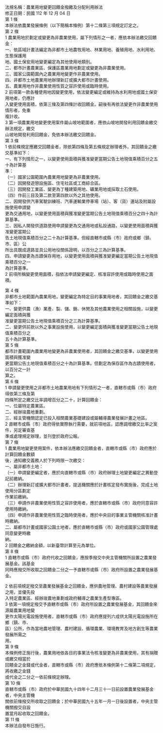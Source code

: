 法規名稱：農業用地變更回饋金撥繳及分配利用辦法  
修正日期：民國 112 年 12 月 04 日  
第 1 條  
本辦法依農業發展條例（以下簡稱本條例）第十二條第三項規定訂定之。  
第 2 條  
1 農業用地於劃定或變更為非農業使用，屬下列情形之一者，應依本辦法繳交回饋金：  
一、依區域計畫法編定為非都市土地農牧用地、林業用地、養殖用地、水利用地、生態保護用  
地、國土保安用地變更編定為其他使用地類別。  
二、都市計畫農業區、保護區農業用地劃定或變更為非農業使用。  
三、國家公園範圍內之農業用地變更作非農業使用。  
四、非都市土地農業用地辦理新訂或擴大都市計畫使用。  
五、農業用地作非農業使用性質之容許使用或臨時使用。  
2 前項第一款各種使用地因變更使用，依法變更編定或維持為水利用地或國土保安用地者，仍應計  
入變更使用面積，依第三條及第四條計收回饋金。嗣後有再依法變更作非農業使用情形者，免重  
複計收。  
3 第一項農業用地變更使用案件屬山坡地範圍者，應依山坡地開發利用回饋金繳交辦法規定，繳交  
山坡地開發利用回饋金，免依本辦法繳交回饋金。  
第 3 條  
1 依前條規定應繳交回饋金者，除依第四條及第五條規定辦理者外，其回饋金之繳交基準如下：  
一、有下列情形之一，以變更使用面積與獲准變更當期公告土地現值乘積百分之五十為計算基  
準：  
（一）國家公園範圍內農業用地變更為非農業使用。  
（二）因開發遊憩設施區、住宅社區或工商綜合區。  
（三）因開發工業區、變更為丁種建築用地、礦業用地或採取土石使用。  
（四）作前三目及第二款至第四款以外之其他使用。  
二、因開發供汽車駕駛訓練班、汽車運輸業停車場（站）、客（貨）運站及附屬設施使用申請變  
更為交通用地，以變更使用面積與獲准變更當期公告土地現值乘積百分之四十為計算基準。  
三、因私人開發供道路使用申請變更為交通用地或私設通路，以變更使用面積與獲准變更當期公  
告土地現值乘積百分之二十為計算基準。但經直轄市或縣（市）政府或鄉（鎮、市、區）公  
所出具既成道路並具公用地役關係證明，以百分之三為計算基準。  
四、申請變更為古蹟保存用地，以變更使用面積與獲准變更編定當期公告土地現值乘積百分之一  
為計算基準。  
2 前項所稱變更使用面積，指依法申請變更編定、核准容許使用或臨時使用之面積。  


第 4 條  
非都市土地範圍內農業用地，變更編定為特定目的事業用地者，其回饋金之繳交基準如下：  
一、變更供農（漁）業產、製、儲、銷、休閒及其他農業使用之相關設施，以變更編定面積與獲  
准變更當期公告土地現值乘積百分之三為計算基準。  
二、變更供前款以外之事業設施使用，以變更編定面積與獲准變更當期公告土地現值乘積百分之  
五十為計算基準。  
第 5 條  
都市計畫範圍內農業用地變更為非農業使用者，其回饋金之繳交基準，以變更使用面積與獲准變  
更當期公告土地現值乘積百分之十為計算基準。但劃定為保存區作為古蹟使用者，以百分之一計  
算之。  
第 6 條  
1 申請變更使用之非都市土地農業用地有下列情形之一者，直轄市或縣（市）政府得依第三條及第  
四條所定之繳交比率調增百分之二十，計算回饋金：  
一、位屬特定農業區。  
二、經辦竣農地重劃。  
三、經主管機關認定已投入相關農業基礎建設或屬輔導農業發展計畫之地區。  
2 直轄市或縣（市）政府得依實際執行需要，就前項地區，認應調增繳交比率之案件，另定審查基  
準或處理規定辦理，並刊登於政府公報。  
第 7 條  
1 農業用地變更使用案件，依本辦法應繳交回饋金者，直轄市或縣（市）政府應於計算回饋金數額  
後，通知繳交義務人於下列時限一次繳交：  
一、屬非都市土地：  
（一）申請變更編定者，應於向直轄市或縣（市）政府辦理土地變更編定之異動登記前繳納。  
（二）辦理新訂或擴大都市計畫者，提送機關應於計畫核定發布實施後，完成土地使用分區劃定  
作業前繳納。  
（三）申請作非農業使用性質之容許使用者，應於直轄市或縣（市）政府同意容許使用時繳納。  
（四）申請作非農業使用性質之臨時使用者，應於中央目的事業主管機關核准計畫時繳納。  
二、屬都市計畫或國家公園土地者，應於直轄市或縣（市）政府或國家公園管理處同意變更時繳  
納。  
2 回饋金之繳納金額，以新臺幣計算至元為單位。  
第 8 條  
1 直轄市或縣（市）政府代收之回饋金，應按季撥交中央主管機關所設置之農業發展基金。該基金  
同時應撥交所收取之回饋金二分之一予直轄市或縣（市）政府所設置之農業發展基金。  


2 依前項規定撥交至農業發展基金之回饋金，應供農地管理、農村建設等農業發展之用，並優先投  
入特定農業區、經辦竣農地重劃或政府輔導之農業生產型專區。  
3 依第一項規定撥交予直轄市或縣（市）政府所設置之農業發展基金，其回饋金來源屬農業用地變  
更作太陽光電設施使用者，直轄市或縣（市）政府應提列六成供太陽光電設施所在鄉（鎮、市、  
區）公所，作為當地農地管理、農村建設、循環農業、環境教育及地方創生等農業發展所需之  
用。  
第 9 條  
本條例修正施行後，農業用地依各目的事業法令核准變更為非農業使用，其有捐贈或繳交相當於  
回饋金之金錢或代金者，直轄市或縣（市）政府應依本條例第十二條第二項規定，將收繳之金錢  
或代金之二分之一依前條規定辦理。  
第 10 條  
直轄市或縣（市）政府於中華民國九十四年十二月三十一日前設置農業發展基金者，中央主管機  
關依前條撥交所收取之回饋金；於中華民國九十五年一月一日後設置者，中央主管機關撥交自設  
置當月起收取之回饋金。  
第 11 條  
本辦法自發布日施行。  


